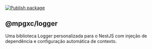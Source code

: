 [![Publish package](https://github.com/mpgxc/logger/actions/workflows/publish.yml/badge.svg?branch=main)](https://github.com/mpgxc/logger/actions/workflows/publish.yml)
## @mpgxc/logger 
Uma biblioteca Logger personalizada para o NestJS com injeção de dependência e configuração automática de contexto.

